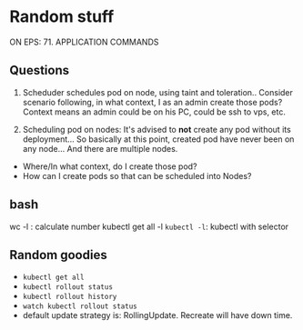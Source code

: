 # Random stuff
 ON EPS: 71. APPLICATION COMMANDS

## Questions
1. Scheduder schedules pod on node, using taint and toleration.. Consider scenario following, in what context, I as an admin create those pods? Context means an admin could be on his PC, could be ssh to vps, etc.

2. Scheduling pod on nodes: It's advised to **not** create any pod without its deployment... 
So basically at this point, created pod have never been on any node... And there are multiple nodes.
 * Where/In what context, do I create those pod?
 * How can I create pods so that can be scheduled into Nodes?
 
## bash 
wc -l  : calculate number 
kubectl get all -l 
`kubectl -l`: kubectl with selector

## Random goodies
- `kubectl get all`
- `kubectl rollout status`
- `kubectl rollout history`
- `watch kubectl rollout status`
- default update strategy is: RollingUpdate. Recreate will have down time. 



